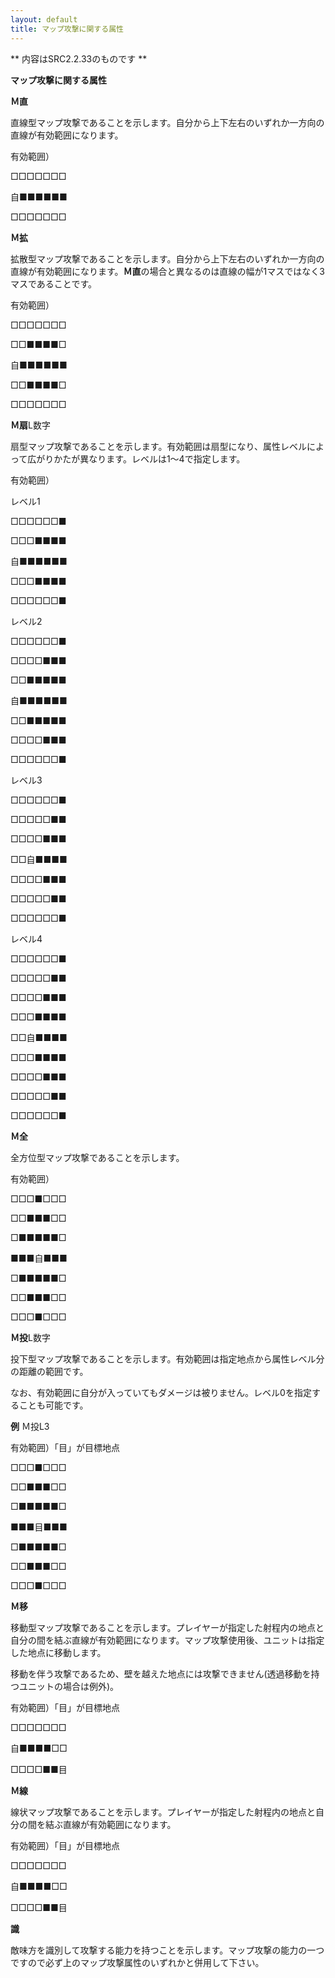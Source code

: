 ```yaml
---
layout: default
title: マップ攻撃に関する属性
---
```

** 内容はSRC2.2.33のものです **

**マップ攻撃に関する属性**

**Ｍ直**

直線型マップ攻撃であることを示します。自分から上下左右のいずれか一方向の直線が有効範囲になります。

有効範囲）

□□□□□□□

自■■■■■■

□□□□□□□

**Ｍ拡**

拡散型マップ攻撃であることを示します。自分から上下左右のいずれか一方向の直線が有効範囲になります。**Ｍ直**の場合と異なるのは直線の幅が1マスではなく3マスであることです。

有効範囲）

□□□□□□□

□□■■■■□

自■■■■■■

□□■■■■□

□□□□□□□

**Ｍ扇**L数字

扇型マップ攻撃であることを示します。有効範囲は扇型になり、属性レベルによって広がりかたが異なります。レベルは1～4で指定します。

有効範囲）

レベル1

□□□□□□■

□□□■■■■

自■■■■■■

□□□■■■■

□□□□□□■

レベル2

□□□□□□■

□□□□■■■

□□■■■■■

自■■■■■■

□□■■■■■

□□□□■■■

□□□□□□■

レベル3

□□□□□□■

□□□□□■■

□□□□■■■

□□自■■■■

□□□□■■■

□□□□□■■

□□□□□□■

レベル4

□□□□□□■

□□□□□■■

□□□□■■■

□□□■■■■

□□自■■■■

□□□■■■■

□□□□■■■

□□□□□■■

□□□□□□■

**Ｍ全**

全方位型マップ攻撃であることを示します。

有効範囲）

□□□■□□□

□□■■■□□

□■■■■■□

■■■自■■■

□■■■■■□

□□■■■□□

□□□■□□□

**Ｍ投**L数字

投下型マップ攻撃であることを示します。有効範囲は指定地点から属性レベル分の距離の範囲です。

なお、有効範囲に自分が入っていてもダメージは被りません。レベル0を指定することも可能です。

**例** Ｍ投L3

有効範囲）「目」が目標地点

□□□■□□□

□□■■■□□

□■■■■■□

■■■目■■■

□■■■■■□

□□■■■□□

□□□■□□□

**Ｍ移**

移動型マップ攻撃であることを示します。プレイヤーが指定した射程内の地点と自分の間を結ぶ直線が有効範囲になります。マップ攻撃使用後、ユニットは指定した地点に移動します。

移動を伴う攻撃であるため、壁を越えた地点には攻撃できません(透過移動を持つユニットの場合は例外)。

有効範囲）「目」が目標地点

□□□□□□□

自■■■■□□

□□□□■■目

**Ｍ線**

線状マップ攻撃であることを示します。プレイヤーが指定した射程内の地点と自分の間を結ぶ直線が有効範囲になります。

有効範囲）「目」が目標地点

□□□□□□□

自■■■■□□

□□□□■■目

**識**

敵味方を識別して攻撃する能力を持つことを示します。マップ攻撃の能力の一つですので必ず上のマップ攻撃属性のいずれかと併用して下さい。
